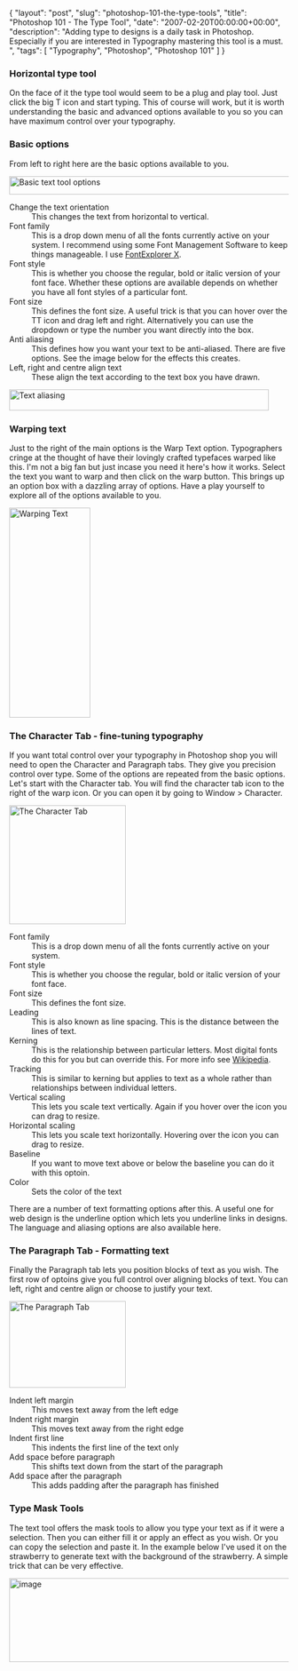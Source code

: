 {
  "layout": "post",
  "slug": "photoshop-101-the-type-tools",
  "title": "Photoshop 101 - The Type Tool",
  "date": "2007-02-20T00:00:00+00:00",
  "description": "Adding type to designs is a daily task in Photoshop. Especially if you are interested in Typography mastering this tool is a must. ",
  "tags": [
    "Typography",
    "Photoshop",
    "Photoshop 101"
  ]
}

<h3>Horizontal type tool</h3>

<p>On the face of it the type tool would seem to be a plug and play tool. Just click the big T icon and start typing. This of course will work, but it is worth understanding the basic and advanced options available to you so you can have maximum control over your typography.</p>

<h3>Basic options</h3>

<p>From left to right here are the basic options available to you.</p>

<img src="http://shapeshed.com/images/articles/text_tool_options.jpg" alt="Basic text tool options" title="Basic text tool options" width="527" height="33" />

<dl>
	<dt>Change the text orientation</dt>
	<dd>This changes the text from horizontal to vertical.</dd>
	<dt>Font family</dt>
	<dd>This is a drop down menu of all the fonts currently active on your system. I recommend using some Font Management Software to keep things manageable. I use <a href="http://www.linotype.com/fontexplorerX">FontExplorer X</a>.</dd>
	<dt>Font style</dt>
	<dd>This is whether you choose the regular, bold or italic version of your font face. Whether these options are available depends on whether you have all font styles of a particular font. </dd>
	<dt>Font size</dt>
	<dd>This defines the font size. A useful trick is that you can hover over the TT icon and drag left and right. Alternatively you can use the dropdown or type the number you want directly into the box. </dd>
	<dt>Anti aliasing</dt>
	<dd>This defines how you want your text to be anti-aliased. There are five options. See the image below for the effects this creates.</dd>
	<dt>Left, right and centre align text</dt>
	<dd>These align the text according to the text box you have drawn.</dd>
</dl>

<img src="http://shapeshed.com/images/articles/text-options.png" alt="Text aliasing" title="Text aliasing" width="468" height="38" />

<h3>Warping text</h3>

<p>Just to the right of the main options is the Warp Text option. Typographers cringe at the thought of have their lovingly crafted typefaces warped like this. I'm not a big fan but just incase you need it here's how it works. Select the text you want to warp and then click on the warp button. This brings up an option box with a dazzling array of options. Have a play yourself to explore all of the options available to you. </p>

<img src="http://shapeshed.com/images/articles/text_warp.jpg" alt="Warping Text" title="Warping text" width="146" height="378" />

<h3>The Character Tab - fine-tuning typography</h3>

<p>If you want total control over your typography in Photoshop shop you will need to open the Character and Paragraph tabs. They give you precision control over type. Some of the options are repeated from the basic options. Let's start with the Character tab. You will find the character tab icon to the right of the warp icon. Or you can open it by going to Window > Character.</p>

<img src="http://shapeshed.com/images/articles/character_tab.jpg" alt="The Character Tab" title="The Character Tab" width="210" height="214" />

<dl>
	<dt>Font family</dt>
	<dd>This is a drop down menu of all the fonts currently active on your system. </dd>
	<dt>Font style</dt>
	<dd>This is whether you choose the regular, bold or italic version of your font face.</dd>
	<dt>Font size</dt>
	<dd>This defines the font size. </dd>
	<dt>Leading</dt>
	<dd>This is also known as line spacing. This is the distance between the lines of text.</dd>
	<dt>Kerning</dt>
	<dd>This is the relationship between particular letters. Most digital fonts do this for you but can override this. For more info see <a href="http://en.wikipedia.org/wiki/Kerning">Wikipedia</a>.</dd>
	<dt>Tracking</dt>
	<dd>This is similar to kerning but applies to text as a whole rather than relationships between individual letters.</dd>
	<dt>Vertical scaling</dt>
	<dd>This lets you scale text vertically. Again if you hover over the icon you can drag to resize.</dd>
	<dt>Horizontal scaling</dt>
	<dd>This lets you scale text horizontally. Hovering over the icon you can drag to resize.</dd>
	<dt>Baseline</dt>
	<dd>If you want to move text above or below the baseline you can do it with this optoin.</dd>
	<dt>Color</dt>
	<dd>Sets the color of the text</dd>
</dl>

<p>There are a number of text formatting options after this. A useful one for web design is the underline option which lets you underline links in designs. The language and aliasing options are also available here.</p> 

<h3>The Paragraph Tab - Formatting text</h3>

<p>Finally the Paragraph tab lets you position blocks of text as you wish. The first row of optoins give you full control over aligning blocks of text. You can left, right and centre align or choose to justify your text.</p>

<img src="http://shapeshed.com/images/articles/paragraph_tab.jpg" alt="The Paragraph Tab" title="The Paragraph Tab" width="210" height="156" />

<dl>
	<dt>Indent left margin</dt>
	<dd>This moves text away from the left edge</dd>
	<dt>Indent right margin</dt>
	<dd>This moves text away from the right edge</dd>
	<dt>Indent first line</dt>
	<dd>This indents the first line of the text only</dd>
	<dt>Add space before paragraph</dt>
	<dd>This shifts text down from the start of the paragraph</dd>
	<dt>Add space after the paragraph</dt>
	<dd>This adds padding after the paragraph has finished</dd>
</dl>

<h3>Type Mask Tools</h3>

<p>The text tool offers the mask tools to allow you type your text as if it were a selection. Then you can either fill it or apply an effect as you wish. Or you can copy the selection and paste it. In the example below I've used it on the strawberry to generate text with the background of the strawberry. A simple trick that can be very effective.</p> 

<img src="http://shapeshed.com/images/articles/text_mask.jpg" alt="image" width="536" height="151" />
